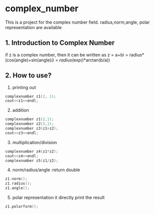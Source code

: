 # complex_number
This is a project for the complex number field. 
radius,norm,angle, polar representation are available

## 1. Introduction to Complex Number
if z is a complex number, then it can be written as 
   z = a+bi = radius*(cos(angle)+sin(angle)*i) 
     = radius*(exp(i*arctan(b/a))

## 2. How to use?
1) printing out
```c++
complexnumber z1(2, 1);
cout<<z1<<endl;
```
2) addition
```c++
complexnumber z1(2,1);
complexnumber z2(3,1);
complexnumber z3(z1+z2);
cout<<z3<<endl;
```
3) multiplication/division
```c++
complexnumber z4(z1*z2);
cout<<z4<<endl;
complexnumber z5(z1/z2);
```

4) norm/radius/angle :return double
```c++
z1.norm();
z1.radius();
z1.angle();
```

5) polar representation
it directly print the result
```c++
z1.polarform();
```
